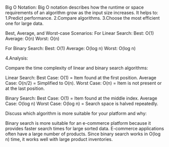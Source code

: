 Big O Notation:
Big O notation describes how the runtime or space requirements of an algorithm grow as the input size increases.
It helps to:
1.Predict performance.
2.Compare algorithms.
3.Choose the most efficient one for large data.

 Best, Average, and Worst-case Scenarios:
 For Linear Search:
    Best: O(1)
    Average: O(n)
    Worst: O(n)

For Binary Search:
    Best: O(1)
    Average: O(log n)
    Worst: O(log n)

4.Analysis:

Compare the time complexity of linear and binary search algorithms:

Linear Search:
Best Case: O(1) = Item found at the first position.
Average Case: O(n/2) = Simplified to O(n).
Worst Case: O(n) = Item is not present or at the last position.


Binary Search:
Best Case: O(1) = Item found at the middle index.
Average Case: O(log n)
Worst Case: O(log n) = Search space is halved repeatedly.

Discuss which algorithm is more suitable for your platform and why:

Binary search is more suitable for an e-commerce platform because it provides faster search times for large sorted data. E-commerce applications often have a large number of products. Since binary search works in O(log n) time, it works well with large product inventories.

